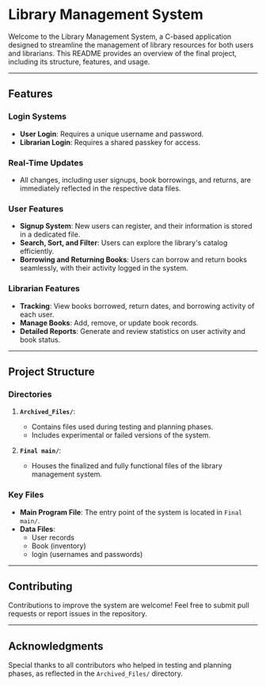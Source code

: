 # Library Management System

Welcome to the Library Management System, a C-based application designed to streamline the management of library resources for both users and librarians. This README provides an overview of the final project, including its structure, features, and usage.

---

## Features

### Login Systems
- **User Login**: Requires a unique username and password.
- **Librarian Login**: Requires a shared passkey for access.

### Real-Time Updates
- All changes, including user signups, book borrowings, and returns, are immediately reflected in the respective data files.

### User Features
- **Signup System**: New users can register, and their information is stored in a dedicated file.
- **Search, Sort, and Filter**: Users can explore the library's catalog efficiently.
- **Borrowing and Returning Books**: Users can borrow and return books seamlessly, with their activity logged in the system.

### Librarian Features
- **Tracking**: View books borrowed, return dates, and borrowing activity of each user.
- **Manage Books**: Add, remove, or update book records.
- **Detailed Reports**: Generate and review statistics on user activity and book status.

---

## Project Structure

### Directories
1. **`Archived_Files/`**:
   - Contains files used during testing and planning phases.
   - Includes experimental or failed versions of the system.

2. **`Final main/`**:
   - Houses the finalized and fully functional files of the library management system.

### Key Files
- **Main Program File**: The entry point of the system is located in `Final main/`.
- **Data Files**:
  - User records
  - Book (inventory)
  - login (usernames and passwords)

---
## Contributing

Contributions to improve the system are welcome! Feel free to submit pull requests or report issues in the repository.

---


## Acknowledgments

Special thanks to all contributors who helped in testing and planning phases, as reflected in the `Archived_Files/` directory.

